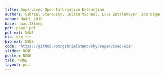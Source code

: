 ```yaml
---
title: Supervised Open Information Extraction
authors: Gabriel Stanovsky, Julian Michael, Luke Zettlemoyer, Ido Dagan
venue: NAACL 2018
base: naacl18long
pdf: paper.pdf
pdf-ext: NONE
bib: bib.txt
bib-ext: NONE
code: "https://github.com/gabrielStanovsky/supervised-oie"
slides: NONE
poster: NONE
talk: NONE
layout: post
---
```

